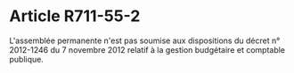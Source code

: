 # Article R711-55-2

L'assemblée permanente n'est pas soumise aux dispositions du décret n° 2012-1246 du 7 novembre 2012 relatif à la gestion budgétaire et comptable publique.

